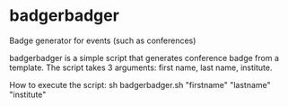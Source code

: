 # badgerbadger
Badge generator for events (such as conferences)

badgerbadger is a simple script that generates conference badge
from a template. The script takes 3 arguments: first name, last
name, institute.

How to execute the script:
sh badgerbadger.sh "firstname" "lastname" "institute"
